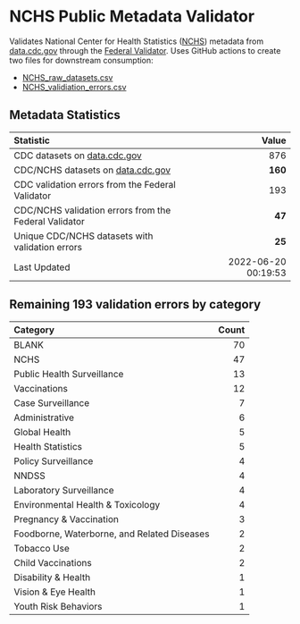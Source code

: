 # NCHS Public Metadata Validator

Validates National Center for Health Statistics ([NCHS](https://www.cdc.gov/nchs/index.htm)) metadata from [data.cdc.gov](https://data.cdc.gov/browse?category=NCHS) through the [Federal Validator](https://dashboard.data.gov/validate). Uses GitHub actions to create two files for downstream consumption:


+ [NCHS_raw_datasets.csv](NCHS_raw_datasets.csv)
+ [NCHS_validiation_errors.csv](NCHS_validiation_errors.csv)


## Metadata Statistics

| Statistic | Value |
| :---      | ---:  |
| CDC datasets on [data.cdc.gov](https://data.cdc.gov/) | 876 |
| CDC/NCHS datasets on [data.cdc.gov](https://data.cdc.gov/browse?category=NCHS)| **160** |
| CDC validation errors from the Federal Validator | 193 |
| CDC/NCHS validation errors from the Federal Validator | **47** |
| Unique CDC/NCHS datasets with validation errors | **25** |
| Last Updated | 2022-06-20 00:19:53 |


## Remaining 193 validation errors by category

| Category | Count |
| :---     | ---:  |
|BLANK|70|
|NCHS|47|
|Public Health Surveillance|13|
|Vaccinations|12|
|Case Surveillance|7|
|Administrative|6|
|Global Health|5|
|Health Statistics|5|
|Policy Surveillance|4|
|NNDSS|4|
|Laboratory Surveillance|4|
|Environmental Health & Toxicology|4|
|Pregnancy & Vaccination|3|
|Foodborne, Waterborne, and Related Diseases|2|
|Tobacco Use|2|
|Child Vaccinations|2|
|Disability & Health|1|
|Vision & Eye Health|1|
|Youth Risk Behaviors|1|